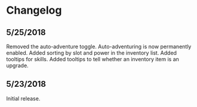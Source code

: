 # Changelog

## 5/25/2018

Removed the auto-adventure toggle. Auto-adventuring is now permanently enabled.
Added sorting by slot and power in the inventory list.
Added tooltips for skills.
Added tooltips to tell whether an inventory item is an upgrade.

## 5/23/2018

Initial release.
